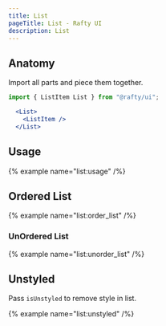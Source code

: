 ```yaml
---
title: List
pageTitle: List - Rafty UI
description: List
---
```


## Anatomy

Import all parts and piece them together.

```jsx
import { ListItem List } from "@rafty/ui";

  <List>
    <ListItem />
  </List>

```

## Usage

{% example name="list:usage" /%}

## Ordered List

{% example name="list:order_list" /%}

### UnOrdered List

{% example name="list:unorder_list" /%}

## Unstyled

Pass `isUnstyled` to remove style in list.

{% example name="list:unstyled" /%}
